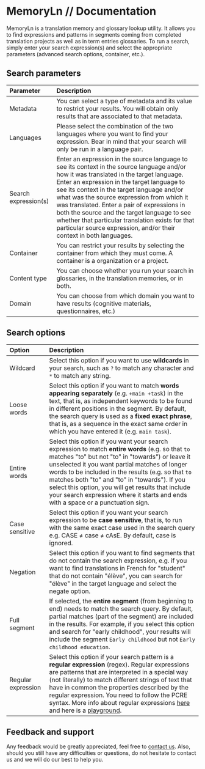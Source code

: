 

# MemoryLn // Documentation

MemoryLn is a translation memory and glossary lookup utility. It allows you to find expressions and patterns in segments coming from completed translation projects as well as in term entries glossaries. To run a search, simply enter your search expression(s) and select the appropriate parameters (advanced search options, container, etc.).

## Search parameters

| Parameter     | Description | 
|:--------------|:---------------------------|
| Metadata      | You can select a type of metadata and its value to restrict your results. You will obtain only results that are associated to that metadata. |
| Languages     | Please select the combination of the two languages where you want to find your expression. Bear in mind that your search will only be run in a language pair. |
| Search expression(s) | Enter an expression in the source language to see its context in the source language and/or how it was translated in the target language. Enter an expression in the target language to see its context in the target language and/or what was the source expression from which it was translated. Enter a pair of expressions in both the source and the target language to see whether that particular translation exists for that particular source expression, and/or their context in both languages. |
| Container     | You can restrict your results by selecting the container from which they must come. A container is a organization or a project. |
| Content type | You can choose whether you run your search in glossaries, in the translation memories, or in both. |
| Domain | You can choose from which domain you want to have results (cognitive materials, questionnaires, etc.) |

## Search options


| Option        | Description | 
|:--------------|:---------------------------|
| Wildcard | Select this option if you want to use **wildcards** in your search, such as  `?` to match any character and `*` to match any string. |
| Loose words | Select this option if you want to match **words appearing separately** (e.g. `+main +task`) in the text, that is, as independent keywords to be found in different positions in the segment. By default, the search query is used as a **fixed exact phrase**, that is, as a sequence in the exact same order in which you have entered it (e.g. `main task`). |
| Entire words | Select this option if you want your search expression to match **entire words** (e.g. so that `to` matches "to" but not "to" in "towards") or leave it unselected it you want partial matches of longer words to be included in the results (e.g. so that `to` matches both "to" and "to" in "towards"). If you select this option, you will get results that include your search expression where it starts and ends with a space or a punctuation sign. |
| Case sensitive | Select this option if you want your search expression to be **case sensitive**, that is, to run with the same exact case used in the search query e.g. CASE ≠ case ≠ cAsE. By default, case is ignored. |
| Negation | Select this option if you want to find segments that do not contain the search expression, e.g. if you want to find translations in French for "student" that do not contain "élève", you can search for "élève" in the target language and select the negate option. |
| Full segment | If selected, the **entire segment** (from beginning to end) needs to match the search query. By default, partial matches (part of the segment) are included in the results. For example, if you select this option and search for "early childhood", your results will include the segment `Early childhood` but not `Early childhood education`. |
| Regular expression | Select this option if your search pattern is a **regular expression** (regex). Regular expressions are patterns that are interpreted in a special way (not literally) to match different strings of text that have in common the properties described by the regular expression. You need to follow the PCRE syntax. More info about regular expressions [here](http://www.regular-expressions.info/) and here is a [playground](http://leaverou.github.io/regexplained/). |

## Feedback and support

Any feedback would be greatly appreciated, feel free to [contact us](mailto:manuel.souto@capstan.be). Also, should you still have any difficulties or questions, do not hesitate to contact us and we will do our best to help you.

